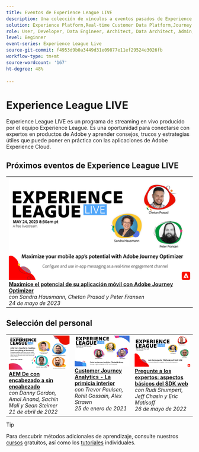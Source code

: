 ```yaml
---
title: Eventos de Experience League LIVE
description: Una colección de vínculos a eventos pasados de Experience League LIVE
solution: Experience Platform,Real-time Customer Data Platform,Journey Optimizer,Experience Manager,Target,Audience Manager,Analytics
role: User, Developer, Data Engineer, Architect, Data Architect, Admin, Leader
level: Beginner
event-series: Experience League Live
source-git-commit: f4953d9b0a3449d31e09877e11ef29524e3026fb
workflow-type: tm+mt
source-wordcount: '167'
ht-degree: 48%

---
```


# Experience League LIVE

Experience League LIVE es un programa de streaming en vivo producido por el equipo Experience League.  Es una oportunidad para conectarse con expertos en productos de Adobe y aprender consejos, trucos y estrategias útiles que puede poner en práctica con las aplicaciones de Adobe Experience Cloud.

<div id="upcoming-events">

## Próximos eventos de Experience League LIVE

<table>
<tr>
  <td style="vertical-align: top;"><a href="episodes/exl-live-episode-5-24-23.md">
      <img alt="Experience League LIVE 24 de mayo" src="assets/May24_exl_live_banner_web_1920_WebBanner.png">
    </a>
    <div>
      <a href="episodes/exl-live-episode-5-24-23.md">
        <strong>Maximice el potencial de su aplicación móvil con Adobe Journey Optimizer</strong>
      </a>
      <br/><em>con Sandra Hausmann, Chetan Prasad y Peter Fransen</em>
      <br/><em>24 de mayo de 2023</em>
    </div>
  </td>
</tr>
</table>


</div>

<div id="recs-overview-body-1"></div>
<div id="recs-overview-body-2"></div>
<div id="recs-overview-body-3"></div>
<div id="recs-overview-body-4"></div>
<div id="recs-overview-body-5"></div>
<div id="recs-overview-body-6"></div>

<div id="past-events">


</div>

## Selección del personal

<table style="max-width: 1214px;">

<tr>
  <td style="vertical-align: top;"><a href="episodes/exl-live-episode-04-21-22.md">
      <img alt="Experience League LIVE 21 de abril" src="assets/youtube-thumbnails/april-21-yt.jpg">
    </a>
    <div>
      <a href="/help/experience-league-live/episodes/exl-live-episode-04-21-22.md">
        <strong>AEM De con encabezado a sin encabezado</strong>
      </a>
      <br/><em>con Danny Gordon, Amol Anand, Sachin Mali y Sean Steimer</em>
      <br/><em>21 de abril de 2022</em>
    </div>
  </td>

<td style="vertical-align: top;">
    <a href="episodes/exl-live-episode-08.md">
      <img alt="Experience League LIVE ep8" src="./assets/youtube-thumbnails/jan-25-yt.jpg">
    </a>
    <div>
      <a href="episodes/exl-live-episode-08.md"><strong>Customer Journey Analytics - La primicia interior</strong></a>
      <br/><em>con Trevor Paulsen, Rohit Gossain, Alex Strawn</em>
      <br/><em>25 de enero de 2021</em>
    </div>
  </td>

<td style="vertical-align: top;">
    <a href="episodes/exl-live-episode-05-26-22.md">
      <img alt="Experience League LIVE 26 de mayo" src="assets/May26_exl_live_banner_web_1920_WebBanner.png">
    </a>
    <div>
      <a href="episodes/exl-live-episode-05-26-22.md">
        <strong>Pregunte a los expertos: aspectos básicos del SDK web</strong>
      </a>
      <br/><em>con Rudi Shumpert, Jeff Chasin y Eric Matisoff</em>
      <br/><em>26 de mayo de 2022</em>
    </div>
  </td>
  </tr>

</table>


>[!TIP]
>
>Para descubrir métodos adicionales de aprendizaje, consulte nuestros [cursos](https://experienceleague.adobe.com/?lang=es#dashboard/learning) gratuitos, así como los [tutoriales](https://experienceleague.adobe.com/docs/home-tutorials.html?lang=es) individuales.
